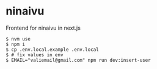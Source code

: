 # ninaivu

Frontend for ninaivu in next.js

```
$ nvm use
$ npm i
$ cp .env.local.example .env.local
$ # fix values in env
$ EMAIL="valiemail@gmail.com" npm run dev:insert-user
```



